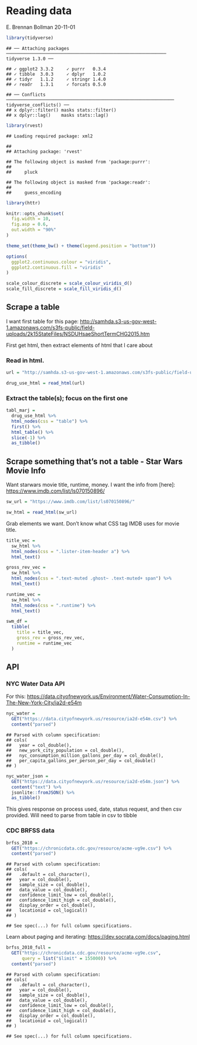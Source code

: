 Reading data
================
E. Brennan Bollman
20-11-01

``` r
library(tidyverse)
```

    ## ── Attaching packages ───────────────────────────────────────────────────────────── tidyverse 1.3.0 ──

    ## ✓ ggplot2 3.3.2     ✓ purrr   0.3.4
    ## ✓ tibble  3.0.3     ✓ dplyr   1.0.2
    ## ✓ tidyr   1.1.2     ✓ stringr 1.4.0
    ## ✓ readr   1.3.1     ✓ forcats 0.5.0

    ## ── Conflicts ──────────────────────────────────────────────────────────────── tidyverse_conflicts() ──
    ## x dplyr::filter() masks stats::filter()
    ## x dplyr::lag()    masks stats::lag()

``` r
library(rvest)
```

    ## Loading required package: xml2

    ## 
    ## Attaching package: 'rvest'

    ## The following object is masked from 'package:purrr':
    ## 
    ##     pluck

    ## The following object is masked from 'package:readr':
    ## 
    ##     guess_encoding

``` r
library(httr)

knitr::opts_chunk$set(
  fig.width = 10,
  fig.asp = 0.6,
  out.width = "90%"
)

theme_set(theme_bw() + theme(legend.position = "bottom")) 

options(
  ggplot2.continuous.colour = "viridis",
  ggplot2.continuous.fill = "viridis"
)

scale_colour_discrete = scale_colour_viridis_d()
scale_fill_discrete = scale_fill_viridis_d()
```

## Scrape a table

I want first table for this page:
<http://samhda.s3-us-gov-west-1.amazonaws.com/s3fs-public/field-uploads/2k15StateFiles/NSDUHsaeShortTermCHG2015.htm>

First get html, then extract elements of html that I care about

### Read in html.

``` r
url = "http://samhda.s3-us-gov-west-1.amazonaws.com/s3fs-public/field-uploads/2k15StateFiles/NSDUHsaeShortTermCHG2015.htm"

drug_use_html = read_html(url)
```

### Extract the table(s); focus on the first one

``` r
tabl_marj = 
  drug_use_html %>% 
  html_nodes(css = "table") %>% 
  first() %>% 
  html_table() %>% 
  slice(-1) %>% 
  as_tibble()
```

## Scrape something that’s not a table - Star Wars Movie Info

Want starwars movie title, runtime, money. I want the info from
\[here\]: <https://www.imdb.com/list/ls070150896/>

``` r
sw_url = "https://www.imdb.com/list/ls070150896/"

sw_html = read_html(sw_url)
```

Grab elements we want. Don’t know what CSS tag IMDB uses for movie
title.

``` r
title_vec = 
  sw_html %>% 
  html_nodes(css = ".lister-item-header a") %>% 
  html_text()

gross_rev_vec =
  sw_html %>% 
  html_nodes(css = ".text-muted .ghost~ .text-muted+ span") %>% 
  html_text()

runtime_vec =
  sw_html %>% 
  html_nodes(css = ".runtime") %>% 
  html_text()

swm_df = 
  tibble(
    title = title_vec,
    gross_rev = gross_rev_vec,
    runtime = runtime_vec
  )
```

## API

### NYC Water Data API

For this:
<https://data.cityofnewyork.us/Environment/Water-Consumption-In-The-New-York-City/ia2d-e54m>

``` r
nyc_water = 
  GET("https://data.cityofnewyork.us/resource/ia2d-e54m.csv") %>% 
  content("parsed")
```

    ## Parsed with column specification:
    ## cols(
    ##   year = col_double(),
    ##   new_york_city_population = col_double(),
    ##   nyc_consumption_million_gallons_per_day = col_double(),
    ##   per_capita_gallons_per_person_per_day = col_double()
    ## )

``` r
nyc_water_json = 
  GET("https://data.cityofnewyork.us/resource/ia2d-e54m.json") %>% 
  content("text") %>% 
  jsonlite::fromJSON() %>% 
  as_tibble()
```

This gives response on process used, date, status request, and then csv
provided. Will need to parse from table in csv to tibble

### CDC BRFSS data

``` r
brfss_2010 = 
  GET("https://chronicdata.cdc.gov/resource/acme-vg9e.csv") %>% 
  content("parsed")
```

    ## Parsed with column specification:
    ## cols(
    ##   .default = col_character(),
    ##   year = col_double(),
    ##   sample_size = col_double(),
    ##   data_value = col_double(),
    ##   confidence_limit_low = col_double(),
    ##   confidence_limit_high = col_double(),
    ##   display_order = col_double(),
    ##   locationid = col_logical()
    ## )

    ## See spec(...) for full column specifications.

Learn about paging and iterating:
<https://dev.socrata.com/docs/paging.html>

``` r
brfss_2010_full = 
  GET("https://chronicdata.cdc.gov/resource/acme-vg9e.csv",
      query = list("$limit" = 155000)) %>% 
  content("parsed")
```

    ## Parsed with column specification:
    ## cols(
    ##   .default = col_character(),
    ##   year = col_double(),
    ##   sample_size = col_double(),
    ##   data_value = col_double(),
    ##   confidence_limit_low = col_double(),
    ##   confidence_limit_high = col_double(),
    ##   display_order = col_double(),
    ##   locationid = col_logical()
    ## )

    ## See spec(...) for full column specifications.
